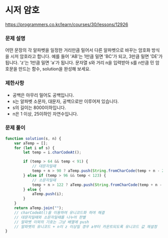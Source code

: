 # 시저 암호

https://programmers.co.kr/learn/courses/30/lessons/12926

### 문제 설명

어떤 문장의 각 알파벳을 일정한 거리만큼 밀어서 다른 알파벳으로 바꾸는 암호화 방식을 시저 암호라고 합니다. 예를 들어 'AB'는 1만큼 밀면 'BC'가 되고, 3만큼 밀면 'DE'가 됩니다. 'z'는 1만큼 밀면 'a'가 됩니다. 문자열 s와 거리 n을 입력받아 s를 n만큼 민 암호문을 만드는 함수, solution을 완성해 보세요.

### 제한사항

- 공백은 아무리 밀어도 공백입니다.
- s는 알파벳 소문자, 대문자, 공백으로만 이루어져 있습니다.
- s의 길이는 8000이하입니다.
- n은 1 이상, 25이하인 자연수입니다.

### 문제 풀이

```jsx
function solution(s, n) {
	var aTemp = [];
	for (let i of s) {
		let temp = i.charCodeAt();

		if (temp > 64 && temp < 91) {
			// 대문자일때
			temp + n > 90 ? aTemp.push(String.fromCharCode(temp + n - 26)) : aTemp.push(String.fromCharCode(temp + n));
		} else if (temp > 96 && temp < 123) {
			// 소문자일때
			temp + n > 122 ? aTemp.push(String.fromCharCode(temp + n - 26)) : aTemp.push(String.fromCharCode(temp + n));
		} else {
			aTemp.push(i);
		}
	}
	return aTemp.join("");
	// charCodeAt()을 이용하여 유니코드화 하여 해결
	// 대문자일때와 소문자일때를 나누어 판별
	// 알파벳 이외의 기호는 그냥 배열에 push
	// 알파벳의 유니코드 + n이 z 이상일 경우 a부터 카운트되도록 유니코드 값 재설정
}
```
